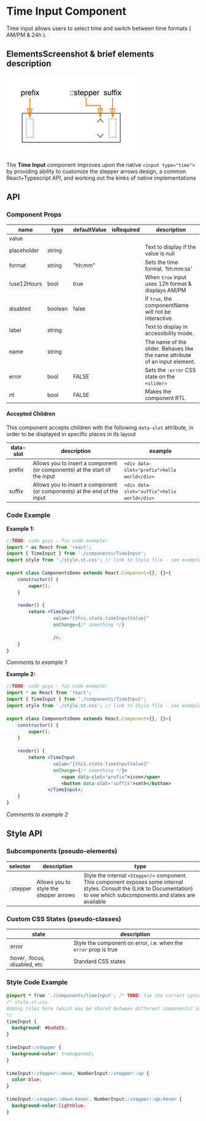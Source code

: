 # Time Input Component

Time input allows users to select time and switch between time formats ( AM/PM & 24h ).



## ElementsScreenshot & brief elements description

![elements](./assets/elements.png)

The **Time Input** component improves upon the native `<input type="time">` by providing ability to customize the stepper arrows design, a common React+Typescript API, and working out the kinks of native implementations



## API

### Component Props

| name        | type    | defaultValue | isRequired | description                              |
| ----------- | ------- | ------------ | ---------- | ---------------------------------------- |
| value       |         |              |            |                                          |
| placeholder | string  |              |            | Text to display if the value is null     |
| format      | string  | "hh:mm"      |            | Sets the time format. 'hh:mm:ss'         |
| !use12Hours | bool    | true         |            | When `true` input uses 12h format & displays AM/PM |
| disabled    | boolean | false        |            | If `true`, the componentName will not be interactive. |
| label       | string  |              |            | Text to display in accessibility mode.   |
| name        | string  |              |            | The name of the slider. Behaves like the name attribute of an input element. |
| error       | bool    | FALSE        |            | Sets the `:error` CSS state on the `<slider>` |
| rtl         | bool    | FALSE        |            | Makes the component RTL                  |



#### Accepted Children

This component accepts children with the following `data-slot` attribute, in order to be displayed in specific places in its layout

| data-slot | description                              | example                                  |
| --------- | ---------------------------------------- | ---------------------------------------- |
| prefix    | Allows you to insert a component (or components) at the start of the input | `<div data-slot="prefix">hello world</div>` |
| suffix    | Allows you to insert a component (or components) at the end of the input | `<div data-slot="suffix">hello world</div>` |



### Code Example

**Example 1:**

```jsx
//TODO: code guys - fix code example!
import * as React from 'react';
import { TimeInput } from './components/TimeInput';
import style from './style.st.css'; // link to Style file - see examples of style files below

export class ComponentsDemo extends React.Component<{}, {}>{
    constructor() {
        super();
    }

    render() {
        return <TimeInput
        		 value="{this.state.timeInputValue}"
                 onChange={/* something */}

                 />;
    }
}
```

*Comments to example 1*

**Example 2:**

```jsx
//TODO: code guys - fix code example!
import * as React from 'react';
import { TimeInput } from './components/TimeInput';
import style from './style.st.css'; // link to Style file - see examples of style files below

export class ComponentsDemo extends React.Component<{}, {}>{
    constructor() {
        super();
    }

    render() {
        return <TimeInput
        		 value="{this.state.timeInputValue}"
                 onChange={/* something */}>
    				<span data-slot="prefix">icon</span>
        			<button data-slot="suffix">smth</button>
               </TimeInput>;
    }
}
```

*Comments to example 2*



## Style API

### Subcomponents (pseudo-elements)

| selector  | description                            | type                                     |
| :-------- | -------------------------------------- | ---------------------------------------- |
| ::stepper | Allows you to style the stepper arrows | Style the internal `<Stepper/>` component. This component exposes some internal styles. Consult the (Link to Documentation) to see which subcomponents and states are available |



### Custom CSS States (pseudo-classes)

| state                          | description                              |
| ------------------------------ | ---------------------------------------- |
| :error                         | Style the component on error, i.e. when the `error` prop is true |
| :hover, :focus, :disabled, etc | Standard CSS states                      |



### Style Code Example

```css
@import * from './components/timeInput'; /* TODO: fix the correct syntax */
/* style.st.css
Adding rules here (which may be shared between different components) allows us to 	    override specific parts; or even change the whole theme
*/
timeInput {
  background: #bada55;
}

timeInput::stepper {
  background-color: transparent;
}

timeInput::stepper::down, NumberInput::stepper::up {
  color:blue;
}

timeInput::stepper::down:hover, NumberInput::stepper::up:hover {
  background-color:lightblue;
}
```